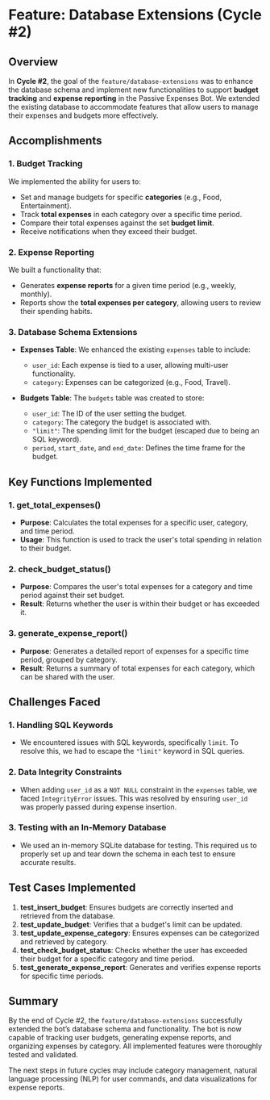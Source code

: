 
# Feature: Database Extensions (Cycle #2)

## Overview
In **Cycle #2**, the goal of the `feature/database-extensions` was to enhance the database schema and implement new functionalities to support **budget tracking** and **expense reporting** in the Passive Expenses Bot. We extended the existing database to accommodate features that allow users to manage their expenses and budgets more effectively.

## Accomplishments

### 1. **Budget Tracking**
We implemented the ability for users to:
- Set and manage budgets for specific **categories** (e.g., Food, Entertainment).
- Track **total expenses** in each category over a specific time period.
- Compare their total expenses against the set **budget limit**.
- Receive notifications when they exceed their budget.

### 2. **Expense Reporting**
We built a functionality that:
- Generates **expense reports** for a given time period (e.g., weekly, monthly).
- Reports show the **total expenses per category**, allowing users to review their spending habits.
  
### 3. **Database Schema Extensions**
- **Expenses Table**: We enhanced the existing `expenses` table to include:
  - `user_id`: Each expense is tied to a user, allowing multi-user functionality.
  - `category`: Expenses can be categorized (e.g., Food, Travel).

- **Budgets Table**: The `budgets` table was created to store:
  - `user_id`: The ID of the user setting the budget.
  - `category`: The category the budget is associated with.
  - `"limit"`: The spending limit for the budget (escaped due to being an SQL keyword).
  - `period`, `start_date`, and `end_date`: Defines the time frame for the budget.

## Key Functions Implemented

### 1. **get_total_expenses()**
- **Purpose**: Calculates the total expenses for a specific user, category, and time period.
- **Usage**: This function is used to track the user's total spending in relation to their budget.

### 2. **check_budget_status()**
- **Purpose**: Compares the user's total expenses for a category and time period against their set budget.
- **Result**: Returns whether the user is within their budget or has exceeded it.

### 3. **generate_expense_report()**
- **Purpose**: Generates a detailed report of expenses for a specific time period, grouped by category.
- **Result**: Returns a summary of total expenses for each category, which can be shared with the user.

## Challenges Faced

### 1. **Handling SQL Keywords**
- We encountered issues with SQL keywords, specifically `limit`. To resolve this, we had to escape the `"limit"` keyword in SQL queries.

### 2. **Data Integrity Constraints**
- When adding `user_id` as a `NOT NULL` constraint in the `expenses` table, we faced `IntegrityError` issues. This was resolved by ensuring `user_id` was properly passed during expense insertion.

### 3. **Testing with an In-Memory Database**
- We used an in-memory SQLite database for testing. This required us to properly set up and tear down the schema in each test to ensure accurate results.

## Test Cases Implemented

1. **test_insert_budget**: Ensures budgets are correctly inserted and retrieved from the database.
2. **test_update_budget**: Verifies that a budget's limit can be updated.
3. **test_update_expense_category**: Ensures expenses can be categorized and retrieved by category.
4. **test_check_budget_status**: Checks whether the user has exceeded their budget for a specific category and time period.
5. **test_generate_expense_report**: Generates and verifies expense reports for specific time periods.

## Summary
By the end of Cycle #2, the `feature/database-extensions` successfully extended the bot’s database schema and functionality. The bot is now capable of tracking user budgets, generating expense reports, and organizing expenses by category. All implemented features were thoroughly tested and validated.

The next steps in future cycles may include category management, natural language processing (NLP) for user commands, and data visualizations for expense reports.

